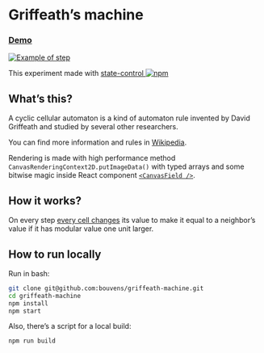 # Griffeath’s machine

### [Demo](https://bouvens.github.io/griffeath-machine/)

[![Example of step](https://bouvens.github.io/images/griffeath-machine.png)](https://bouvens.github.io/griffeath-machine/)

This experiment made with [state-control ![npm][npm-badge]][npm]

[npm-badge]: https://img.shields.io/npm/v/state-control.png?style=flat-square
[npm]: https://www.npmjs.org/package/state-control

## What’s this?

A cyclic cellular automaton is a kind of automaton rule invented by David Griffeath and studied by several other researchers.

You can find more information and rules in [Wikipedia](https://en.wikipedia.org/wiki/Cyclic_cellular_automaton).

Rendering is made with high performance method `CanvasRenderingContext2D.putImageData()` with typed arrays and some bitwise magic inside React component [`<CanvasField />`](https://github.com/bouvens/griffeath-machine/blob/master/src/components/optimized/CanvasField.jsx).

## How it works?

On every step [every cell changes](https://github.com/bouvens/griffeath-machine/blob/master/src/utils.js) its value to make it equal to a neighbor’s value if it has modular value one unit larger.

## How to run locally

Run in bash:
```bash
git clone git@github.com:bouvens/griffeath-machine.git
cd griffeath-machine
npm install
npm start
```

Also, there’s a script for a local build:
```bash
npm run build
```
